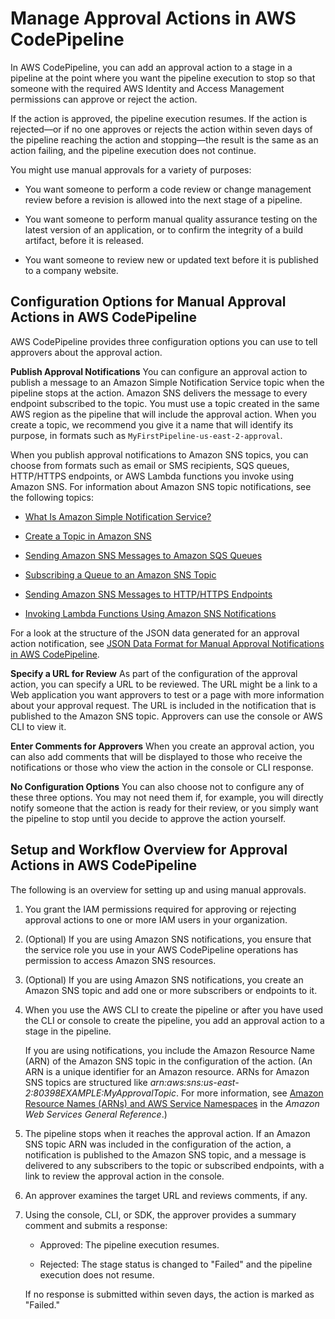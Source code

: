 # Manage Approval Actions in AWS CodePipeline<a name="approvals"></a>

In AWS CodePipeline, you can add an approval action to a stage in a pipeline at the point where you want the pipeline execution to stop so that someone with the required AWS Identity and Access Management permissions can approve or reject the action\. 

If the action is approved, the pipeline execution resumes\. If the action is rejected—or if no one approves or rejects the action within seven days of the pipeline reaching the action and stopping—the result is the same as an action failing, and the pipeline execution does not continue\.

You might use manual approvals for a variety of purposes:

+ You want someone to perform a code review or change management review before a revision is allowed into the next stage of a pipeline\.

+ You want someone to perform manual quality assurance testing on the latest version of an application, or to confirm the integrity of a build artifact, before it is released\.

+ You want someone to review new or updated text before it is published to a company website\.

## Configuration Options for Manual Approval Actions in AWS CodePipeline<a name="approvals-configuration-options"></a>

AWS CodePipeline provides three configuration options you can use to tell approvers about the approval action\. 

**Publish Approval Notifications** You can configure an approval action to publish a message to an Amazon Simple Notification Service topic when the pipeline stops at the action\. Amazon SNS delivers the message to every endpoint subscribed to the topic\. You must use a topic created in the same AWS region as the pipeline that will include the approval action\. When you create a topic, we recommend you give it a name that will identify its purpose, in formats such as `MyFirstPipeline-us-east-2-approval`\. 

When you publish approval notifications to Amazon SNS topics, you can choose from formats such as email or SMS recipients, SQS queues, HTTP/HTTPS endpoints, or AWS Lambda functions you invoke using Amazon SNS\. For information about Amazon SNS topic notifications, see the following topics:

+ [What Is Amazon Simple Notification Service?](http://docs.aws.amazon.com/sns/latest/dg/welcome.html)

+ [Create a Topic in Amazon SNS](http://docs.aws.amazon.com/sns/latest/dg/CreateTopic.html)

+ [Sending Amazon SNS Messages to Amazon SQS Queues](http://docs.aws.amazon.com/sns/latest/dg/SendMessageToSQS.html)

+ [Subscribing a Queue to an Amazon SNS Topic](http://docs.aws.amazon.com/AWSSimpleQueueService/latest/SQSDeveloperGuide/sqssubscribe.html)

+ [Sending Amazon SNS Messages to HTTP/HTTPS Endpoints](http://docs.aws.amazon.com/sns/latest/dg/SendMessageToHttp.html)

+ [Invoking Lambda Functions Using Amazon SNS Notifications](http://docs.aws.amazon.com/sns/latest/dg/sns-lambda.html)

For a look at the structure of the JSON data generated for an approval action notification, see [JSON Data Format for Manual Approval Notifications in AWS CodePipeline](approvals-json-format.md)\.

**Specify a URL for Review** As part of the configuration of the approval action, you can specify a URL to be reviewed\. The URL might be a link to a Web application you want approvers to test or a page with more information about your approval request\. The URL is included in the notification that is published to the Amazon SNS topic\. Approvers can use the console or AWS CLI to view it\. 

**Enter Comments for Approvers** When you create an approval action, you can also add comments that will be displayed to those who receive the notifications or those who view the action in the console or CLI response\.

**No Configuration Options** You can also choose not to configure any of these three options\. You may not need them if, for example, you will directly notify someone that the action is ready for their review, or you simply want the pipeline to stop until you decide to approve the action yourself\. 

## Setup and Workflow Overview for Approval Actions in AWS CodePipeline<a name="approvals-overview"></a>

The following is an overview for setting up and using manual approvals\. 

1. You grant the IAM permissions required for approving or rejecting approval actions to one or more IAM users in your organization\. 

1. \(Optional\) If you are using Amazon SNS notifications, you ensure that the service role you use in your AWS CodePipeline operations has permission to access Amazon SNS resources\. 

1. \(Optional\) If you are using Amazon SNS notifications, you create an Amazon SNS topic and add one or more subscribers or endpoints to it\. 

1. When you use the AWS CLI to create the pipeline or after you have used the CLI or console to create the pipeline, you add an approval action to a stage in the pipeline\. 

   If you are using notifications, you include the Amazon Resource Name \(ARN\) of the Amazon SNS topic in the configuration of the action\. \(An ARN is a unique identifier for an Amazon resource\. ARNs for Amazon SNS topics are structured like *arn:aws:sns:us\-east\-2:80398EXAMPLE:MyApprovalTopic*\. For more information, see [Amazon Resource Names \(ARNs\) and AWS Service Namespaces](http://docs.aws.amazon.com/general/latest/gr/aws-arns-and-namespaces.html) in the *Amazon Web Services General Reference*\.\)

1. The pipeline stops when it reaches the approval action\. If an Amazon SNS topic ARN was included in the configuration of the action, a notification is published to the Amazon SNS topic, and a message is delivered to any subscribers to the topic or subscribed endpoints, with a link to review the approval action in the console\.

1. An approver examines the target URL and reviews comments, if any\.

1. Using the console, CLI, or SDK, the approver provides a summary comment and submits a response:

   + Approved: The pipeline execution resumes\.

   + Rejected: The stage status is changed to "Failed" and the pipeline execution does not resume\. 

   If no response is submitted within seven days, the action is marked as "Failed\."